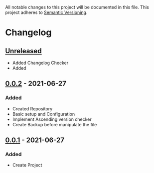 All notable changes to this project will be documented in this file. This project adheres
to [Semantic Versioning](http://semver.org/).

# Changelog

## [Unreleased]

- Added Changelog Checker
- Added 

## [0.0.2] - 2021-06-27
### Added
- Created Repository
- Basic setup and Configuration
- Implement Ascending version checker
- Create Backup before manipulate the file

## [0.0.1] - 2021-06-27 
### Added
- Create Project

[Unreleased]: https://github.com/boscho87/changelog-checker/tree/development
[0.0.2]:  https://github.com/boscho87/changelog-checker/compare/v0.0.1...v0.0.4
[0.0.1]: https://github.com/boscho87/changelog-checker/releases/tag/0.0.1
